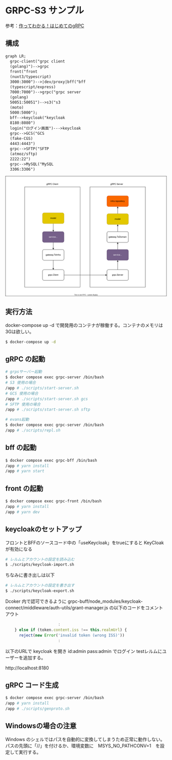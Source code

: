 # GRPC-S3 サンプル

参考：[作ってわかる！はじめてのgRPC](https://zenn.dev/hsaki/books/golang-grpc-starting/viewer/intro)

## 構成

```mermaid
graph LR;
  grpc-client("grpc client
  (golang)")-->grpc
  front("front
  (nuxt3/typescript)
  3000:3000")-->|dev/proxy|bff("bff
  (typescript/express)
  7000:7000")-->grpc("grpc server
  (golang)
  50051:50051")-->s3("s3
  (moto)
  5000:5000");
  bff-->keycloak("keycloak
  8180:8080")
  login("ログイン画面")--->keycloak
  grpc-->GCS("GCS
  (fake-CGS)
  4443:4443")
  grpc-->SFTP("SFTP
  (atmoz/sftp)
  2222:22")
  grpc-->MySQL("MySQL
  3306:3306")
```

![構成図](./docs/graph.drawio.svg)

## 実行方法

docker-compose up -d で開発用のコンテナが稼働する。コンテナのメモリは3Gは欲しい。

```bash
$ docker-compose up -d
```

## gRPC の起動

```bash
# grpsサーバー起動
$ docker compose exec grpc-server /bin/bash
# S3 使用の場合
/app # ./scripts/start-server.sh
# GCS 使用の場合
/app # ./scripts/start-server.sh gcs
# SFTP 使用の場合
/app # ./scripts/start-server.sh sftp
```

```bash
# evans起動
$ docker compose exec grpc-server /bin/bash
/app # ./scripts/repl.sh
```

## bff の起動

```bash
$ docker compose exec grpc-bff /bin/bash
/app # yarn install
/app # yarn start
```

## front の起動

```bash
$ docker compose exec grpc-front /bin/bash
/app # yarn install
/app # yarn dev
```

## keycloakのセットアップ

フロントとBFFのソースコード中の「useKeycloak」をtrueにすると KeyCloak が有効になる

```bash
# レルムとアカウントの設定を読み込む
$ ./scripts/keycloak-import.sh
```

ちなみに書き出しは以下

```bash
# レルムとアカウントの設定を書き出す
$ ./scripts/keycloak-export.sh
```

Dcoker 内で認可できるように grpc-buff/node_modules/keycloak-connect/middleware/auth-utils/grant-manager.js の以下のコードをコメントアウト

```js
                       :
    } else if (token.content.iss !== this.realmUrl) {
      reject(new Error('invalid token (wrong ISS)'))
                       :
```

以下のURLで keycloak を開き id:admin pass:admin でログイン
testレルムにユーザーを追加する。

http://localhost:8180

## gRPC コード生成

```bash
$ docker compose exec grpc-server /bin/bash
/app # yarn install
/app # ./scripts/genproto.sh
```

## Windowsの場合の注意

Windows のシェルではパスを自動的に変換してしまうため正常に動作しない。
パスの先頭に「//」を付けるか、環境変数に　MSYS_NO_PATHCONV=1　を設定して実行する。

